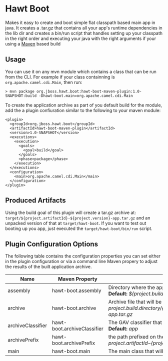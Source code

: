 Hawt Boot
=========

Makes it easy to create and boot simple flat classpath based main app in java.  It creates a .tar.gz that contains all your app's runtime
dependencies in the lib dir and creates a bin/run script that handles setting up your classpath in the right order and executing your
java with the right arguments if your using a [Maven](http://maven.apache.org) based build

Usage
-------

You can use it on any mvn module which contains a class that can be run from the CLI.  For example if your class containning is `org.apache.camel.cdi.Main`, then 
run:

    > mvn package org.jboss.hawt.boot:hawt-boot-maven-plugin:1.0-SNAPSHOT:build -Dhawt-boot.main=org.apache.camel.cdi.Main
    

To create the application archive as part of you default build for the module, add the a plugin confiuration similar to the following to your maven module:

    <plugin>
      <groupId>org.jboss.hawt.boot</groupId>
      <artifactId>hawt-boot-maven-plugin</artifactId>
      <version>1.0-SNAPSHOT</version>
      <executions>
        <execution>
          <goals>
            <goal>build</goal>
          </goals>
          <phase>package</phase>
        </execution>
      </executions>
      <configuration>
        <main>org.apache.camel.cdi.Main</main>
      </configuration>
    </plugin>

Produced Artifacts
------------------

Using the build goal of this plugin will create a tar.gz archive at: `target/${project.artifactId}-${project.version}-app.tar.gz` and an unpacked version of that at `target/hawt-boot`.  If you want to test out booting up you app, just
executed the `target/hawt-boot/bin/run` script.

Plugin Configuration Options
----------------------------

The following table contains the configuration properties you can set either in the plugin configuration or via a command line Maven propery to adjust the results of the built application archive.

Name | Maven Property | Description 
-----| -------------- | -----------
assembly | hawt-boot.assembly | Directory where the application assembly will be created. **Default:** *${project.build.directory}/hawt-boot*
archive | hawt-boot.archive | Archive file that will be created. **Default:** *${project.build.directory}/${project.artifactId}-${project.version}-app.tar.gz*
archiveClassifier | hawt-boot.archiveClassifier | The GAV classifier that will be assigned to the archive. **Default:** *app*
archivePrefix | hawt-boot.archivePrefix | the path prefixed on the files within the archive. **Default:** *${project.artifactId}-${project.version}-app/*
main | hawt-boot.main | The main class that will be executed by the boot process.

